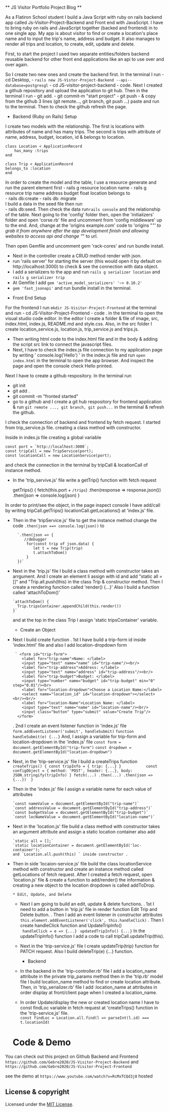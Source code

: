 
  **  JS Visitor Portfolio Project Blog  **

As a Flatiron School student I build a Java Script with ruby on rails backend app 
called Js-Visitor-Project-Backend and Front end with JavaScript. I have to bring 
ruby on rails and JavaScript together (backed and frontend) in to one single app. 
My app is about visitor to find or create a location's place name and to input 
the trip's name, address and budget. It also manages to render all trips and location, 
to create, edit, update and delete.

First, to start the project I used two separate entities/folders backend reusable 
backend for other front end applications like an api to use over and over again.

So I create two new ones and create the backend first. In the terminal I run 
    - cd Desktop, 
    - `rails new JS-Vistor-Project-Backend --api--database=postgresgl`
    - cd JS-visitor-project-backend 
    - code. 
Next I created a github repository and upload the application to git hub. Then in the 
terminal I run 
    - git add. 
    - git commit-m "start project" 
    - git push 
    - & copy from the github 3 lines (git remote..., git branch, git push ...) 
      paste and run to the terminal. 
Then to check the github refresh the page. 

  * Backend (Ruby on Rails) Setup 

I create two models with the relationship. The first is locations with attributes of
name and has many trips. 
The second is trips with attribute of name, address, budget, location, id & belongs to location.

    class Location < ApplicationRecord
        has_many :trips
    end

    class Trip < ApplicationRecord
    belongs_to :location
    end
In order to create the model and the table, I use a resource generate and run the parent element first 
    - rails g resource location name 
    - rails g resource trip name address budget float location belongs to  
    - rails db:create 
    - rails db: migrate  
I build a data in the seed file then run  
    - rails db:seed. 
Then check the data run`rails console` and the relationship of the table. 
Next going to the 'config' folder then, open the 'initializers' folder and open 'corse.rb' file 
and uncomment from 'config middleware' up to the end. 
And, change at the 'origins example.com' code to 'origins "*"' to grab it from anywhere 
after the app development finish and allowing websites to access api and change "*" to url.

Then open Gemfile and uncomment gem 'rack-cores' and  run bundle install.
  - Next in the controller create a CRUD method render with json.
  - run 'rails server' for starting the server (this would open it by default on 
    http://localhost:3000) to check & see the connection with data object.
  - I add a serializers to the app and run `rails g serializer location` and
    `rails g serializer trip`
  - At Gemfile I add `gem 'active_model_serializers' '~> 0.10.2'`
  - `gem 'fast_jsonapi'` and run bundle install in the terminal. 

   * Front End Setup

For the frontend I run ` mkdir JS-Visitor-Project-Frontend ` at the terminal and run
    - cd JS-Visitor-Project-Frontend
    - code . in the terminal to open the visual studio code editor.
In the editor I create a folder & file of image, src, index.html, index.js, README.md
and style.css. Also, in the src folder I create location_service.js, location.js, 
trip_service.js and trips.js.
  - Then writing html code to the index.html file and in the body & adding the script src 
    link to connect the javascript files. 
  - Next, I have to check the index.js file connection to my application page by writing 
    ' console.log('Hello') ' in the index.js file and run `open index.html` in the terminal
    to open the app browser. And inspect the page and open the console check Hello printed.

Next I have to create a github respository. In the terminal run
   - git init  
   - git add .
   - git commit -m "fronted started"
   - go to a github and I create a git hub respository for frontend application & run
     ` git remote ..., git branch, git push... ` in the terminal & refresh the github.

I check the connection of backend and frontend by fetch request. I started from trip_service.js
file. creating a class method with constructor.

Inside in index.js file creating a global variable

    const port = `http://localhost:3000`;
    const tripCall = new TripService(port);
    const locationCall = new LocationService(port);

and check the connection in the terminal by tripCall & locationCall of instance method.
  - In the 'trip_servive.js' file write a getTrip() function with fetch request 

    getTrips() {
        fetch(this.port + `/trips`)
        .then(response => response.json())
        .then(json => console.log(json)
    }

In order to print/see the object,  in the page inspect console I have add/call by writing 
    tripCall.getTrips()
    locationCall.getLocations()
at 'index.js' file.

- Then in the 'tripService.js' file to get the instance method change the code
        `.then(json ==> console.log(json))` to

        `.then(json => {
           //debugger
            for(const trip of json.data) {
               let t = new Trip(trip)              
               t.attachToDom()
            }
        })`

- Next in the 'trip.js' file I build a class method with constructor takes an arrgument.
  And I create an element li assign with id and add "static all = []" and "Trip.all.push(this)
  in the class Trip & constructor method.
  Then I create a rendering function called 'render() {...}'
  Also I build a function called 'attachToDom()'

      `attachToDom() {       
        Trip.tripsContainer.appendChild(this.render())
      }`

  and at the top in the class Trip I assign 'static tripsContainer' variable.

    * Create an Object

- Next I build create function
  . 1st I have build a trip-form id inside 'index.html' file and 
    also I add location-dropdown form

       ` <form id="trip-form">           
          <label for="trip-name">Name: </label>
          <input type="text" name="name" id="trip-name"/><br/>          
          <label for="trip-address">Address: </label>
          <input type="text" name="address" id="trip-address"/><br/>          
          <label for="trip-budget">Budget: </label>
          <input type="number" name="budget" id="trip-budget" min="0" step="0.01"/><br> 
          <label for="location-dropdown">Choose a Location Name:</label>
          <select name="location_id" id="location-dropdown"></select><br/><br/>       
          <label for="location-Name">Location Name: </label>
          <input type="text" name="name" id="location-name"/><br/>          
          <input class="button" type="submit" value="Create Trip"/>        
        </form>`
  . 2nd I create an event listener function in 'index.js' file 
          `form.addEventListener('submit', handleSubmit)`
          `function handleSubmit(e) {...}` 
    And, I assign a variable for trip-form and location-dropdown in the 'index.js' file 
          `const form = document.getElementById("trip-form")`
          `const dropdown = document.getElementById("location-dropdown")`

- Next, in the 'trip-service.js' file I build a createTrips function
        `createTrips() {
            const tripInfo = {
               trip: {...}
            }          
            const configObject = {
              method: 'POST',
              header: {...},
              body: JSON.stringify(tripInfo)
            }
            fetch(...)
            .then(...)
            .then(json => {...}) 
        }` 
- Then in the 'index.js' file I assign a variable name for each value of attributes

      `const nameValue = document.getElementById("trip-name")`
      `const addressValue = document.getElementById("trip-address")`
      `const budgetValue = document.getElementById("trip-budget")`
      `const locNameValue = document.getElementById("location-name")`

- Next in the 'location.js' file build a class method with constructor takes 
  an argument attribute and assign a static location container also add

      `static all = [];`
      `static locationContainer = document.getElementById('loc-container');`
      and `Location.all.push(this) ` inside constructor .

- Then in side 'locaion-service.js' file build the class locationService 
  method with constructor and create an instance method called getLocations 
  of fetch request.
  After I created a fetch request, open 'location.js' file & create a function
  to add/render() the information & creating a new object to the location dropdown is called
  addToDrop.

      * Edit, Update, and Delete

  - Next I am going to build an edit, update & delete functions.
    . 1st I need to add a button in 'trip.js' file in render function 
      Edit Trip and Delete button.
    . Then I add an event listener in constructor attributes  
       `this.element.addEventListener('click', this.handleClick)`
    . Then I create handleClick function and UpdateTripInfo()     
       ` handleClick = e => {...}`
       ` updatedTripInfo() {...}`
      In the updateTripInfo() function I add a code to call tripCall.updateTrip(this). 
  - Next in the 'trip-service.js' file I create updateTrip(trip) function for PATCH
    request. Also I build deleteTrip(e) {...} function. 

       * Backend

  - In the backend in the 'trip-controller.rb' file I add a location_name attribute 
    in the private trip_params method then in the 'trip.rb' model file I build 
    location_name method to find or create location attribute. Then, in 'trip_serializer.rb'
    file I add :location_name at attributes in order display at front/client page when 
    I created a location_name.

  - In order Update/display the new or created location name I have to const 
    findLoc variable in fetch request at 'createTrips() function in the 
    'trip-service,js' file.  
      `const findLoc = Location.all.find(l => parseInt(l.id) === t.locationId)`


  # Code & Demo

You can check out this project on Github Backend and Frontend 
`https://github.com/Gebre2020/JS-Visitor-Project-Backend`   and
`https://github.com/Gebre2020/JS-Visitor-Project-Frontend`

see the demo at `https://www.youtube.com/watch?v=RcMxTCQd3j8` hosted

  ## License & copyright

Licensed under the [MIT License](LICENCE).

